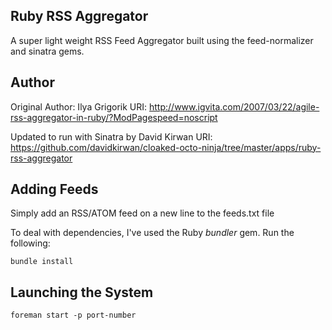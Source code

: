 ## Ruby RSS Aggregator
A super light weight RSS Feed Aggregator built using the feed-normalizer and sinatra gems.

## Author
Original Author: Ilya Grigorik
URI: http://www.igvita.com/2007/03/22/agile-rss-aggregator-in-ruby/?ModPagespeed=noscript

Updated to run with Sinatra by David Kirwan
URI: https://github.com/davidkirwan/cloaked-octo-ninja/tree/master/apps/ruby-rss-aggregator

## Adding Feeds
Simply add an RSS/ATOM feed on a new line to the feeds.txt file

To deal with dependencies, I've used the Ruby _bundler_ gem. Run the following:

    bundle install

## Launching the System
    foreman start -p port-number
